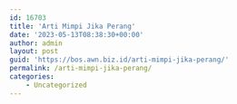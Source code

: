```yaml
---
id: 16703
title: 'Arti Mimpi Jika Perang'
date: '2023-05-13T08:38:30+00:00'
author: admin
layout: post
guid: 'https://bos.awn.biz.id/arti-mimpi-jika-perang/'
permalink: /arti-mimpi-jika-perang/
categories:
    - Uncategorized
---
```


